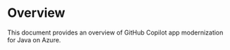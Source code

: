 # Overview

This document provides an overview of GitHub Copilot app modernization for Java on Azure.